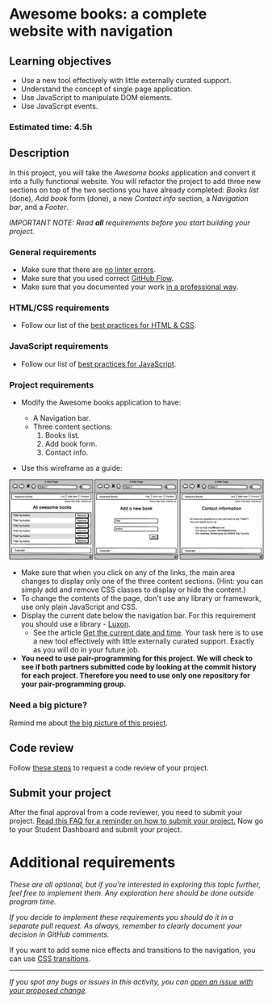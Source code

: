 
# Awesome books: a complete website with navigation

## Learning objectives

- Use a new tool effectively with little externally curated support.
- Understand the concept of single page application.
- Use JavaScript to manipulate DOM elements.
- Use JavaScript events.

### Estimated time: 4.5h

## Description

In this project, you will take the *Awesome books* application and convert it into a fully functional website. You will refactor the project to add three new sections on top of the two sections you have already completed: *Books list* (done), *Add book* form (done), a new *Contact info* section, a *Navigation bar*, and a *Footer*.

*IMPORTANT NOTE: Read **all** requirements before you start building your project.*

### General requirements

- Make sure that there are [no linter errors](https://github.com/microverseinc/linters-config).
- Make sure that you used correct [GitHub Flow](https://github.com/microverseinc/curriculum-transversal-skills/blob/main/git-github/articles/github_flow.md).
- Make sure that you documented your work [in a professional way](https://github.com/microverseinc/curriculum-transversal-skills/blob/main/documentation/articles/professional_repo_rules.md).

### HTML/CSS requirements

- Follow our list of the [best practices for HTML & CSS](https://github.com/microverseinc/curriculum-html-css/blob/main/articles/html_css_best_practices.md).

### JavaScript requirements

- Follow our list of [best practices for JavaScript](https://github.com/microverseinc/curriculum-html-css/blob/main/articles/javascript_best_practices.md).

### Project requirements

- Modify the Awesome books application to have:
  - A Navigation bar.
  - Three content sections:
    1. Books list.
    2. Add book form.
    3. Contact info.

- Use this wireframe as a guide:
<p align="center">
  <img src="./images/awesome_books_full_website.png" alt="Basic UI"  width="900px"/>
</p>

- Make sure that when you click on any of the links, the main area changes to display only one of the three content sections. (Hint: you can simply add and remove CSS classes to display or hide the content.)
- To change the contents of the page, don't use any library or framework, use only plain JavaScript and CSS.
- Display the current date below the navigation bar. For this requirement you should use a library - [Luxon](https://moment.github.io/luxon/#/install).
  - See the article [Get the current date and time](https://moment.github.io/luxon/#/tour?id=get-the-current-date-and-time). Your task here is to use a new tool effectively with little externally curated support. Exactly as you will do in your future job.
-  **You need to use pair-programming for this project. We will check to see if both partners submitted code by looking at the commit history for each project. Therefore you need to use only one repository for your pair-programming group.**

### Need a big picture?

Remind me about [the big picture of this project](https://github.com/microverseinc/curriculum-javascript/blob/main/books/sneak_peek_v1_1.md).

## Code review

Follow [these steps](https://github.com/microverseinc/curriculum-transversal-skills/blob/main/code-review/articles/how_to_ask_for_a_code_review.md) to request a code review of your project.

## Submit your project

After the final approval from a code reviewer, you need to submit your project.
[Read this FAQ for a reminder on how to submit your project.](https://microverse.zendesk.com/hc/en-us/articles/360061344234)
Now go to your Student Dashboard and submit your project.

# Additional requirements

*These are all optional, but if you're interested in exploring this topic further, feel free to implement them. Any exploration here should be done outside program time.*

*If you decide to implement these requirements you should do it in a separate pull request. As always, remember to clearly document your decision in GitHub comments.*

If you want to add some nice effects and transitions to the navigation, you can use [CSS transitions](https://www.w3schools.com/css/css3_transitions.asp).

------

_If you spot any bugs or issues in this activity, you can [open an issue with your proposed change](https://github.com/microverseinc/curriculum-transversal-skills/blob/main/git-github/articles/open_issue.md)._
